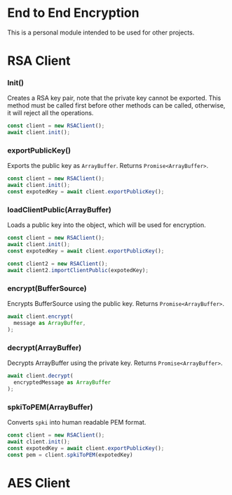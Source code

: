 # End to End Encryption
This is a personal module intended to be used for other projects.

# RSA Client

### Init()
Creates a RSA key pair, note that the private key cannot be exported. This method must be called first before other methods can be called, otherwise, it will reject all the operations. 
```js
const client = new RSAClient();
await client.init();
```

### exportPublicKey()
Exports the public key as `ArrayBuffer`. Returns `Promise<ArrayBuffer>`.
```js
const client = new RSAClient();
await client.init();
const expotedKey = await client.exportPublicKey();
```

### loadClientPublic(ArrayBuffer)
Loads a public key into the object, which will be used for encryption.
```js
const client = new RSAClient();
await client.init();
const expotedKey = await client.exportPublicKey();

const client2 = new RSAClient();
await client2.importClientPublic(expotedKey);

```

### encrypt(BufferSource)
Encrypts BufferSource using the public key. Returns `Promise<ArrayBuffer>`.
```js
await client.encrypt(
  message as ArrayBuffer,
);
```

### decrypt(ArrayBuffer)
Decrypts ArrayBuffer using the private key. Returns `Promise<ArrayBuffer>`.
```js
await client.decrypt(
  encryptedMessage as ArrayBuffer
);
```

### spkiToPEM(ArrayBuffer)
Converts `spki` into human readable PEM format. 
```js
const client = new RSAClient();
await client.init();
const expotedKey = await client.exportPublicKey();
const pem = client.spkiToPEM(expotedKey)

```

# AES Client

